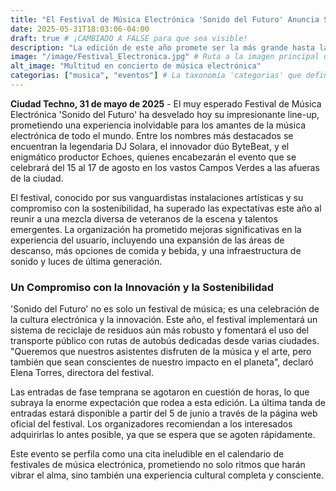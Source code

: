 ```yaml
---
title: "El Festival de Música Electrónica 'Sonido del Futuro' Anuncia Su Line-up Estelar"
date: 2025-05-31T18:03:06-04:00
draft: true # ¡CAMBIADO A FALSE para que sea visible!
description: "La edición de este año promete ser la más grande hasta la fecha con artistas de talla mundial y una experiencia inmersiva."
image: "/image/Festival_Electronica.jpg" # Ruta a la imagen principal de la noticia
alt_image: "Multitud en concierto de música electrónica"
categorias: ["musica", "eventos"] # La taxonomía 'categorias' que definimos en hugo.toml
---
```


**Ciudad Techno, 31 de mayo de 2025** - El muy esperado Festival de Música Electrónica 'Sonido del Futuro' ha desvelado hoy su impresionante line-up, prometiendo una experiencia inolvidable para los amantes de la música electrónica de todo el mundo. Entre los nombres más destacados se encuentran la legendaria DJ Solara, el innovador dúo ByteBeat, y el enigmático productor Echoes, quienes encabezarán el evento que se celebrará del 15 al 17 de agosto en los vastos Campos Verdes a las afueras de la ciudad.

El festival, conocido por sus vanguardistas instalaciones artísticas y su compromiso con la sostenibilidad, ha superado las expectativas este año al reunir a una mezcla diversa de veteranos de la escena y talentos emergentes. La organización ha prometido mejoras significativas en la experiencia del usuario, incluyendo una expansión de las áreas de descanso, más opciones de comida y bebida, y una infraestructura de sonido y luces de última generación.

### Un Compromiso con la Innovación y la Sostenibilidad

'Sonido del Futuro' no es solo un festival de música; es una celebración de la cultura electrónica y la innovación. Este año, el festival implementará un sistema de reciclaje de residuos aún más robusto y fomentará el uso del transporte público con rutas de autobús dedicadas desde varias ciudades. "Queremos que nuestros asistentes disfruten de la música y el arte, pero también que sean conscientes de nuestro impacto en el planeta", declaró Elena Torres, directora del festival.

Las entradas de fase temprana se agotaron en cuestión de horas, lo que subraya la enorme expectación que rodea a esta edición. La última tanda de entradas estará disponible a partir del 5 de junio a través de la página web oficial del festival. Los organizadores recomiendan a los interesados adquirirlas lo antes posible, ya que se espera que se agoten rápidamente.

Este evento se perfila como una cita ineludible en el calendario de festivales de música electrónica, prometiendo no solo ritmos que harán vibrar el alma, sino también una experiencia cultural completa y consciente.
